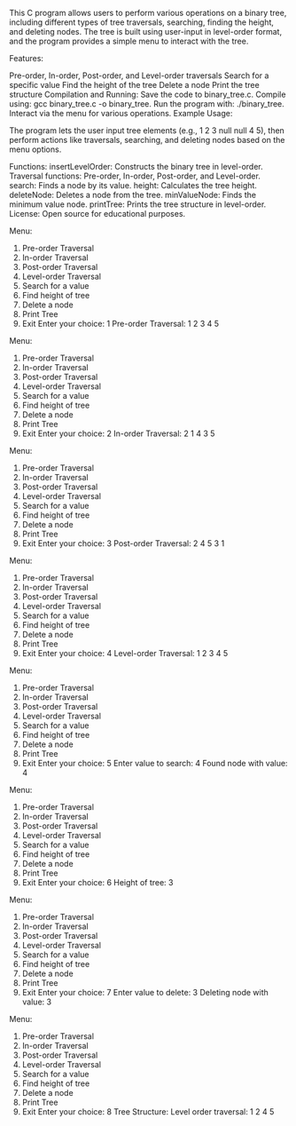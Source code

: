 This C program allows users to perform various operations on a binary tree, including different types of tree traversals, searching, finding the height, and deleting nodes. The tree is built using user-input in level-order format, and the program provides a simple menu to interact with the tree.

Features:

Pre-order, In-order, Post-order, and Level-order traversals
Search for a specific value
Find the height of the tree
Delete a node
Print the tree structure
Compilation and Running:
Save the code to binary_tree.c.
Compile using: gcc binary_tree.c -o binary_tree.
Run the program with: ./binary_tree.
Interact via the menu for various operations.
Example Usage:

The program lets the user input tree elements (e.g., 1 2 3 null null 4 5), then perform actions like traversals, searching, and deleting nodes based on the menu options.


Functions:
insertLevelOrder: Constructs the binary tree in level-order.
Traversal functions: Pre-order, In-order, Post-order, and Level-order.
search: Finds a node by its value.
height: Calculates the tree height.
deleteNode: Deletes a node from the tree.
minValueNode: Finds the minimum value node.
printTree: Prints the tree structure in level-order.
License:
Open source for educational purposes.


Menu:
1. Pre-order Traversal
2. In-order Traversal
3. Post-order Traversal
4. Level-order Traversal
5. Search for a value
6. Find height of tree
7. Delete a node
8. Print Tree
9. Exit
Enter your choice: 1
Pre-order Traversal: 1 2 3 4 5

Menu:
1. Pre-order Traversal
2. In-order Traversal
3. Post-order Traversal
4. Level-order Traversal
5. Search for a value
6. Find height of tree
7. Delete a node
8. Print Tree
9. Exit
Enter your choice: 2
In-order Traversal: 2 1 4 3 5

Menu:
1. Pre-order Traversal
2. In-order Traversal
3. Post-order Traversal
4. Level-order Traversal
5. Search for a value
6. Find height of tree
7. Delete a node
8. Print Tree
9. Exit
Enter your choice: 3
Post-order Traversal: 2 4 5 3 1

Menu:
1. Pre-order Traversal
2. In-order Traversal
3. Post-order Traversal
4. Level-order Traversal
5. Search for a value
6. Find height of tree
7. Delete a node
8. Print Tree
9. Exit
Enter your choice: 4
Level-order Traversal: 1 2 3 4 5

Menu:
1. Pre-order Traversal
2. In-order Traversal
3. Post-order Traversal
4. Level-order Traversal
5. Search for a value
6. Find height of tree
7. Delete a node
8. Print Tree
9. Exit
Enter your choice: 5
Enter value to search: 4
Found node with value: 4

Menu:
1. Pre-order Traversal
2. In-order Traversal
3. Post-order Traversal
4. Level-order Traversal
5. Search for a value
6. Find height of tree
7. Delete a node
8. Print Tree
9. Exit
Enter your choice: 6
Height of tree: 3

Menu:
1. Pre-order Traversal
2. In-order Traversal
3. Post-order Traversal
4. Level-order Traversal
5. Search for a value
6. Find height of tree
7. Delete a node
8. Print Tree
9. Exit
Enter your choice: 7
Enter value to delete: 3
Deleting node with value: 3

Menu:
1. Pre-order Traversal
2. In-order Traversal
3. Post-order Traversal
4. Level-order Traversal
5. Search for a value
6. Find height of tree
7. Delete a node
8. Print Tree
9. Exit
Enter your choice: 8
Tree Structure:
Level order traversal:
1 2 4 5
